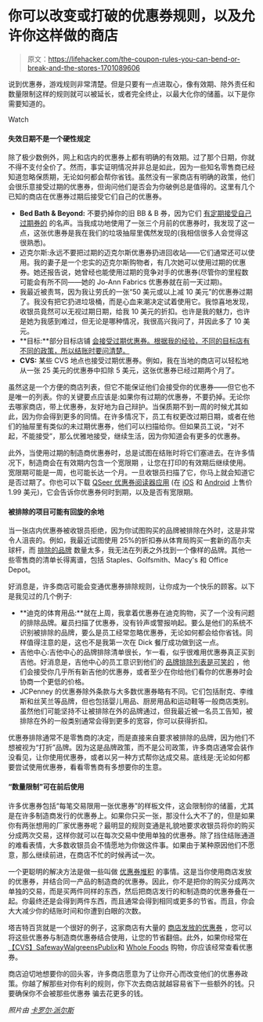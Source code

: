 # 你可以改变或打破的优惠券规则，以及允许你这样做的商店

> 原文：<https://lifehacker.com/the-coupon-rules-you-can-bend-or-break-and-the-stores-1701089606>

说到优惠券，游戏规则非常清楚。但是只要有一点进取心，像有效期、除外责任和数量限制这样的规则就可以被延长，或者完全终止，以最大化你的储蓄。以下是你需要知道的。

Watch

#### **失效日期不是一个硬性规定**

除了极少数例外，网上和店内的优惠券上都有明确的有效期。过了那个日期，你就不得不支付全价了。然而，事实证明情况并非总是如此，因为一些知名零售商已经知道忽略保质期，无论如何都会帮你省钱。虽然没有一家商店有明确的政策，他们会很乐意接受过期的优惠券，但询问他们是否会为你破例总是值得的。这里有几个已知的商店在优惠券过期后接受它们自己的优惠券。

*   **Bed Bath & Beyond:** 不要扔掉你的旧 BB & B 券，因为它们 [有定期接受自己过期券的](http://www.hotcouponworld.com/forums/talk-it-up/339634-stores-accept-expired-coupons-list-them-here.html) 的名声。当我成功地使用了一张三个月前的优惠券时，我发现了这一点，这张优惠券是我在我们的垃圾抽屉里偶然发现的(我相信很多人会觉得这很熟悉)。
*   迈克尔斯:永远不要把过期的迈克尔斯优惠券扔进回收站——它们通常还可以使用。我的妻子是一个忠实的迈克尔斯购物者，有几次她可以使用过期的优惠券。她还报告说，她曾经也能使用过期的竞争对手的优惠券(尽管你的里程数可能会有所不同——她的 Jo-Ann Fabrics 优惠券就在前一天过期)。
*   我最近被责骂，因为我让劳氏的一张“50 美元或以上减 10 美元”的优惠券过期了。我没有把它扔进垃圾桶，而是心血来潮决定试着使用它。我惊喜地发现，收银员竟然可以无视过期日期，给我 10 美元的折扣。也许是我的魅力，也许是她为我感到难过，但无论是哪种情况，我很高兴我问了，并因此多了 10 美元。
*   **目标:**部分目标店铺 [会接受过期优惠券。根据我的经验，不同的目标店有不同的政策，所以结账时要问清楚。](http://www.ihatetarget.net/expired-coupons/)
*   **CVS:** 某些 CVS 地点也接受过期优惠券。例如，我在当地的商店可以轻松地从一张 25 美元的优惠券中扣除 5 美元，这张优惠券已经过期两个月了。

虽然这是一个方便的商店列表，但它不能保证他们会接受你的优惠券——但它也不是唯一的列表。你的关键要点应该是:如果你有过期的优惠券，不要扔掉。无论你去哪家商店，带上优惠券，友好地为自己辩护。当保质期不到一周的时候尤其如此，因为你会得到更多的同情。在许多情况下，员工有权更改过期日期，或者在他们的抽屉里有类似的未过期优惠券，他们可以扫描给你。但如果员工说，“对不起，不能接受”，那么优雅地接受，继续生活，因为你知道会有更多的优惠券。

此外，当使用过期的制造商优惠券时，总是试图在结账时将它们塞进去。在许多情况下，制造商会在有效期内包含一个宽限期 ，让您在打印的有效期后继续使用。宽限期可能是一周，也可能长达一个月。一旦收银员扫描了它，你马上就会知道它是否过期了。你也可以下载 [QSeer 优惠券阅读器应用](http://dustywallet.com/qseer/) (在 [iOS](https://itunes.apple.com/us/app/qseer-coupon-reader/id587430159) 和 [Android](https://play.google.com/store/apps/details?id=com.dustywallet.qseer&hl=en) 上售价 1.99 美元)，它会告诉你优惠券何时到期，以及是否有宽限期。

#### **被排除的项目可能有回旋的余地**

当一张店内优惠券被收银员拒绝，因为你试图购买的品牌被排除在外时，这是非常令人沮丧的。例如，我最近试图使用 25%的折扣券从体育局购买一套新的高尔夫球杆，而 [排除的品牌](http://www.sportsauthority.com/In-Store-Exclusions/shop.jsp?categoryId=11308301) 数量太多，我无法在列表之外找到一个像样的品牌。其他一些零售商的清单长得离谱，包括 Staples、Golfsmith、Macy's 和 Office Depot。

好消息是，许多商店可能会变通优惠券排除规则，让你成为一个快乐的顾客。以下是我见过的几个例子:

*   **迪克的体育用品:**就在上周，我拿着优惠券在迪克购物，买了一个没有问题的排除品牌。雇员扫描了优惠券，没有铃声或警报响起。要么是他们的系统不识别被排除的品牌，要么是员工经常忽略优惠券，无论如何都会给你省钱。同样值得注意的是，这也不是我第一次在 Dick 餐厅成功做到这一点。
*   吉他中心:吉他中心的品牌排除清单很长，乍一看，似乎很难用优惠券真正买到吉他。好消息是，吉他中心的员工意识到他们的 [品牌排除列表是可笑的](http://consumerist.com/2013/03/29/chat-transcript-reveals-that-guitar-center-coupon-may-be-more-flexible-than-it-appears/) ，他们会接受你几乎所有新吉他的优惠券，或者至少在你给他们看你的优惠券时会协商一个更低的价格。
*   JCPenney 的优惠券除外条款与大多数优惠券略有不同。它们包括耐克、李维斯和丝芙兰等品牌，但也包括婴儿用品、厨房用品和运动鞋等一般商店类别。虽然他们可能坚持不让被排除在外的品牌通过，但我最近被一名员工告知，被排除在外的一般类别通常会得到更多的宽容，你可以获得折扣。

优惠券排除通常不是零售商的决定，而是直接来自要求被排除的品牌，因为他们不想被视为“打折”品牌。因为这是品牌政策，而不是公司政策，许多商店通常会装作没看见，让你使用优惠券，或者以另一种方式帮你达成交易。底线是:无论如何都要尝试使用优惠券，看看零售商有多想要你的生意。

#### **“数量限制”可在**前后使用

许多优惠券包括“每笔交易限用一张优惠券”的样板文件，这会限制你的储蓄，尤其是在许多制造商发行的优惠券上。如果你只买一张，那没什么大不了的，但是如果你有两张想用的厂家优惠券呢？最明显的规则变通是礼貌地要求收银员将你的购买分成两次交易，这样你就可以在每次交易中使用单独的优惠券。除了挡住结账通道的难看表情，大多数收银员会不情愿地为你做这件事。如果由于某种原因他们不愿意，那么继续前进，在商店不忙的时候再试一次。

一个更聪明的解决方法是做一些叫做 [优惠券堆积](https://lifehacker.com/seven-retailers-that-let-you-stack-coupons-1484256706) 的事情。这是当你使用商店发放的优惠券，并结合同一产品的制造商的优惠券。因此，你不是把你的购买分成两次单独的交易，而是买两件同样的东西，然后把商店发行的和制造商的优惠券叠在一起。你最终还是会得到两件东西，而且通常会得到相同或更多的节省。而且，你会大大减少你的结账时间和你遭到白眼的次数。

塔吉特百货就是一个很好的例子，这家商店有大量的 [商店发放的优惠券](http://coupons.target.com/) ，您可以将这些优惠券与制造商优惠券结合使用，让您的节省翻倍。此外，如果你经常在[【CVS】](http://www.cvs.com/deals/deals.jsp)[Safeway](http://www.safeway.com/ShopStores/Offers-Landing-IMG.page)[Walgreens](http://www.walgreens.com/topic/offers/weeklyad-and-offers.jsp)[Publix](http://www.publix.com/savings/coupons)和 [Whole Foods](http://www.wholefoodsmarket.com/coupons) 购物，你应该经常查看优惠券。

商店迫切地想要你的回头客，许多商店愿意为了让你开心而改变他们的优惠券政策。你越了解那些对你有利的规则，你下次去商店就越容易省下一些额外的钱。只要确保你不会被那些优惠券 骗去花更多的钱。

*照片由* [*卡罗尔·派尔斯*](https://www.flickr.com/photos/cpyles/10866066513)